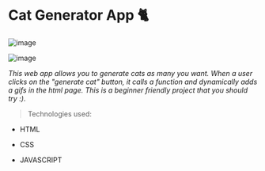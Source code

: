 # Cat Generator App 🐈

![image](https://github.com/anmol957/web_dev_projects/assets/61040390/74f25702-bf66-4ae0-8b08-3d735307baba)

![image](https://github.com/anmol957/web_dev_projects/assets/61040390/c6d5f72a-5416-4964-9acc-0e998d003859)

*This web app allows you to generate cats as many you want. When a user clicks on the "generate cat" button, it calls a function and dynamically adds a gifs in the html page. This is a beginner friendly project that you should try :)*.
>Technologies used: 
- HTML
- CSS

- JAVASCRIPT
